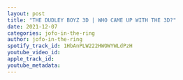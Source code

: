 ```yaml
---
layout: post
title: "THE DUDLEY BOYZ 3D | WHO CAME UP WITH THE 3D?"
date: 2021-12-07
categories: jofo-in-the-ring
author: jofo-in-the-ring
spotify_track_id: 1HbAnPLW222HWOWYWLdPzH
youtube_video_id: 
apple_track_id: 
youtube_metadata: 
---
```

